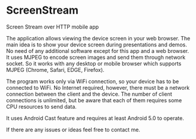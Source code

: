 # ScreenStream
Screen Stream over HTTP mobile app

The application allows viewing the device screen in your web browser.
The main idea is to show your device screen during presentations and demos.
No need of any additional software except for this app and a web browser.
It uses MJPEG to encode screen images and send them through network socket. So it works with any desktop or mobile browser which supports MJPEG (Chrome, Safari, EDGE, Firefox).

The program works only via WiFi connection, so your device has to be connected to WiFi. No Internet required, however, there must be a network connection between the client and the device.
The number of client connections is unlimited, but be aware that each of them requires some CPU resources to send data.

It uses Android Cast feature and requires at least Android 5.0 to operate.

If there are any issues or ideas feel free to contact me.
